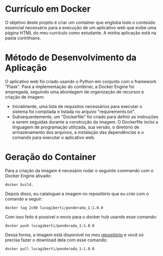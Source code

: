 # Currículo em Docker
O objetivo deste projeto é criar um container que engloba todo o conteúdo essencial necessário para a execução de um aplicativo web que exibe uma página HTML do meu currículo como estudante. A minha aplicação está na pasta corinthians.

# Método de Desenvolvimento da Aplicação
O aplicativo web foi criado usando o Python em conjunto com o framework "Flask". Para a implementação do contêiner, a Docker Engine foi empregada, seguindo uma abordagem de organização de recursos e criação de imagem.
- Inicialmente, uma lista de requisitos necessários para executar o sistema foi compilada e listada no arquivo "requirements.txt".
- Subsequentemente, um "Dockerfile" foi criado para definir as instruções a serem seguidas durante a construção da imagem. O Dockerfile inclui a linguagem de programação utilizada, sua versão, o diretório de armazenamento dos arquivos, a instalação das dependências e o comando para executar o aplicativo web.

# Geração do Container

Para a criação da imagem é necesário rodar o seguinte commando com o Docker Engine ativado:

```
docker build.
```

Depois disso, eu cataloguei a imagem no repositório que eu criei com o comando a seguir:

```
docker tag 2c0b lucagiberti/ponderada_1:1.0.0
```

Com isso feito é possível o envio para o docker hub usando esse comando:

```
docker push lucagiberti/ponderada_1:1.0.0
```

Dessa forma, a imagem está disponível no meu [repositório](https://hub.docker.com/repository/docker/lucagiberti/ponderada_1/tags) e você só precisa fazer o download dela com esse comando:

```
docker pull lucagiberti/ponderada_1:1.0.0
```
